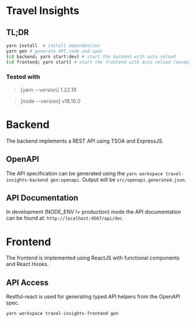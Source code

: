 # Travel Insights

## TL;DR

```bash
yarn install  # install dependencies
yarn gen # generate API code and spec
(cd backend; yarn start:dev) # start the backend with auto reload
(cd frontend; yarn start) # start the frontend with auto reload (exception see below)
```

### Tested with

> [yarn --version]
> 1.22.19

> [node --version]
> v18.16.0

# Backend

The backend implements a REST API using TSOA and ExpressJS.

## OpenAPI

The API specification can be generated using the `yarn workspace travel-insights-backend gen:openapi`. Output will
be `src/openapi.generated.json`.

## API Documentation

In development (NODE_ENV != production) mode the API documentation can be found at:
`http://localhost:4567/api/doc`

# Frontend

The frontend is implemented using ReactJS with functional components and React Hooks.

## API Access

Restful-react is used for generating typed API helpers from the OpenAPI spec.

`yarn workspace travel-insights-frontend gen`
